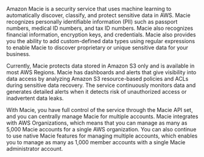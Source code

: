 Amazon Macie is a security service that uses machine learning to automatically discover, classify, and protect sensitive data in AWS. Macie recognizes personally identifiable information (PII) such as passport numbers, medical ID numbers, and tax ID numbers. Macie also recognizes financial information, encryption keys, and credentials. Macie also provides you the ability to add custom-defined data types using regular expressions to enable Macie to discover proprietary or unique sensitive data for your business.

Currently, Macie protects data stored in Amazon S3 only and is available in most AWS Regions. Macie has dashboards and alerts that give visibility into data access by analyzing Amazon S3 resource-based policies and ACLs during sensitive data recovery. The service continuously monitors data and generates detailed alerts when it detects risk of unauthorized access or inadvertent data leaks.

With Macie, you have full control of the service through the Macie API set, and you can centrally manage Macie for multiple accounts. Macie integrates with AWS Organizations, which means that you can manage as many as 5,000 Macie accounts for a single AWS organization. You can also continue to use native Macie features for managing multiple accounts, which enables you to manage as many as 1,000 member accounts with a single Macie administrator account.
